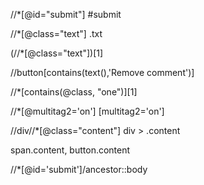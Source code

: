 <!--  Xpath/CSS: элемент с id - ‘submit’--> 
//*[@id="submit"]
#submit

<!--  Xpath/CSS: все элементы с классом ‘txt’  -->
//*[@class="text"]
.txt

<!--  Xpath: первый элемент с классом ‘txt’ -->
(//*[@class="text"])[1]

<!--  Xpath: кнопку которая содержит текст: ‘Remove comment’ -->
//button[contains(text(),'Remove comment')]

<!--  Xpath: первый элемент с классом ‘one’ -->
//*[contains(@class, "one")][1] 

<!--  Xpath/CSS: элемент с атрибутом ‘multitag2’ и значением  ‘on’ -->
//*[@multitag2='on']
[multitag2='on']

<!--  Xpath/CSS: всех детей элемента ‘div’ с классом ‘content’ -->
//div//*[@class="content"]
div > .content

<!--  CSS: все элементы ‘span’ и  ‘button’ с классом ‘content’ -->
span.content,
button.content

<!--  Xpath: используя за основу селектор //*[@id='submit'] найти элемент body -->
//*[@id='submit']/ancestor::body

